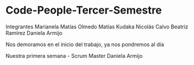# Code-People-Tercer-Semestre

Integrantes
Marianela 
Matías Olmedo
Matías Kudaka
Nicolás Calvo
Beatriz Ramírez
Daniela Armijo

Nos demoramos en el inicio del trabajo, ya nos pondremos al día

Nuestra primera semana - Scrum Master Daniela Armijo
